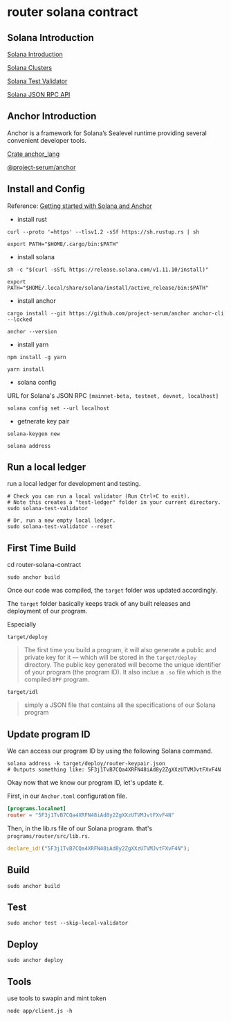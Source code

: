 # router solana contract

## Solana Introduction

[Solana Introduction](https://docs.solana.com/introduction)

[Solana Clusters](https://docs.solana.com/clusters)

[Solana Test Validator](https://docs.solana.com/developing/test-validator)

[Solana JSON RPC API](https://docs.solana.com/developing/clients/jsonrpc-api)

## Anchor Introduction

Anchor is a framework for Solana’s Sealevel runtime providing several convenient developer tools.

[Crate anchor_lang](https://docs.rs/anchor-lang/latest/anchor_lang/index.html)

[@project-serum/anchor](https://project-serum.github.io/anchor/ts/modules/web3.html)

## Install and Config

Reference: [Getting started with Solana and Anchor](https://lorisleiva.com/create-a-solana-dapp-from-scratch/getting-started-with-solana-and-anchor)

* install rust

```shell
curl --proto '=https' --tlsv1.2 -sSf https://sh.rustup.rs | sh

export PATH="$HOME/.cargo/bin:$PATH"
```

* install solana

```shell
sh -c "$(curl -sSfL https://release.solana.com/v1.11.10/install)"

export PATH="$HOME/.local/share/solana/install/active_release/bin:$PATH"
```

* install anchor

```shell
cargo install --git https://github.com/project-serum/anchor anchor-cli --locked

anchor --version
```

* install yarn

```shell
npm install -g yarn

yarn install
```

* solana config

URL for Solana's JSON RPC `[mainnet-beta, testnet, devnet, localhost]`

```shell
solana config set --url localhost
```

* getnerate key pair

```shell
solana-keygen new

solana address
```

## Run a local ledger

run a local ledger for development and testing.

```shell
# Check you can run a local validator (Run Ctrl+C to exit).
# Note this creates a "test-ledger" folder in your current directory.
sudo solana-test-validator

# Or, run a new empty local ledger.
sudo solana-test-validator --reset
```

## First Time Build

cd router-solana-contract

```shell
sudo anchor build
```

Once our code was compiled, the `target` folder was updated accordingly.

The `target` folder basically keeps track of any built releases and deployment of our program.

Especially

`target/deploy`
> The first time you build a program, it will also generate a public and private key for it — which will be stored in the `target/deploy` directory. The public key generated will become the unique identifier of your program (the program ID).
> It also inclue a `.so` file which is the compiled `BPF` program.

`target/idl`
> simply a JSON file that contains all the specifications of our Solana program

## Update program ID

We can access our program ID by using the following Solana command.

```shell
solana address -k target/deploy/router-keypair.json
# Outputs something like: 5F3j1TvB7CQa4XRFN48iAd8y2ZgXXzUTVMJvtFXvF4N
```

Okay now that we know our program ID, let's update it.

First, in our `Anchor.toml` configuration file.

```toml
[programs.localnet]
router = "5F3j1TvB7CQa4XRFN48iAd8y2ZgXXzUTVMJvtFXvF4N"
```

Then, in the lib.rs file of our Solana program.
that's `programs/router/src/lib.rs`.

```rust
declare_id!("5F3j1TvB7CQa4XRFN48iAd8y2ZgXXzUTVMJvtFXvF4N");
```

## Build

```shell
sudo anchor build
```

## Test

```shell
sudo anchor test --skip-local-validator
```

## Deploy

```shell
sudo anchor deploy
```


## Tools
use tools to swapin and mint token
```shell
node app/client.js -h
```

